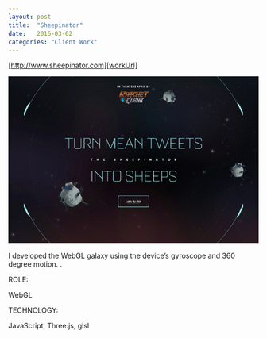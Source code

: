 ```yaml
---
layout: post
title:  "Sheepinator"
date:   2016-03-02
categories: "Client Work"
---
```

[http://www.sheepinator.com][workUrl]

[![img0](/images/2016/sheepinator/img01.jpg)][workUrl]


I developed the WebGL galaxy using the device’s gyroscope and 360 degree motion. .
 <div class="m-margin"></div>

<div class="post-category">
<p class="post-title">ROLE:</p>
<p class="post-value">WebGL</p>
</div>


<div class="post-category">
<p class="post-title">TECHNOLOGY:</p>
<p class="post-value">JavaScript, Three.js, glsl</p>
</div>





[workUrl]: http://sheepinator.com/